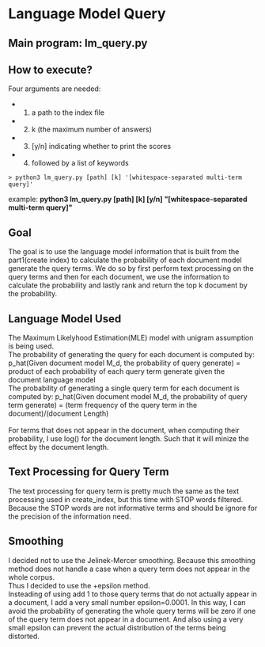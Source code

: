 # Language Model Query
## Main program: lm_query.py
## How to execute?
Four arguments are needed:
- 1. a path to the index file
- 2. k (the maximum number of answers)
- 3. [y/n] indicating whether to print the scores
- 4. followed by a list of keywords
```
> python3 lm_query.py [path] [k] '[whitespace-separated multi-term query]'
```
example: **python3 lm_query.py [path] [k] [y/n] "[whitespace-separated multi-term query]"**

## Goal
The goal is to use the language model information that is built from the part1(create index) to calculate the probability of each document model generate the query terms. We do so by first perform text processing on the query terms and then for each document, we use the information to calculate the probability and lastly rank and return the top k document by the probability.

## Language Model Used
The Maximum Likelyhood Estimation(MLE) model with unigram assumption is being used. 
</br>The probability of generating the query for each document is computed by:
</br>p_hat(Given document model M_d, the probability of query generate) = product of each probability of each query term generate given the document language model 
</br>The probability of generating a single query term for each document is computed by:
p_hat(Given document model M_d, the probability of query term generate) = (term frequency of the query term in the document)/(document Length)
</br>
</br>For terms that does not appear in the document, when computing their probability, I use log() for the document length. Such that it will minize the effect by the document length.

## Text Processing for Query Term
The text processing for query term is pretty much the same as the text processing used in create_index, but this time with STOP words filtered. Because the STOP words are not informative terms and should be ignore for the precision of the information need.

## Smoothing
I decided not to use the  Jelinek-Mercer smoothing. Because this smoothing method does not handle a case when a query term does not appear in the whole corpus.
</br>Thus I decided to use the +epsilon method.</br>
Insteading of using add 1 to those query terms that do not actually appear in a document, I add a very small number epsilon=0.0001. In this way, I can avoid the probability of generating the whole query terms will be zero if one of the query term does not appear in a document. And also using a very small epsilon can prevent the actual distribution of the terms being distorted.
